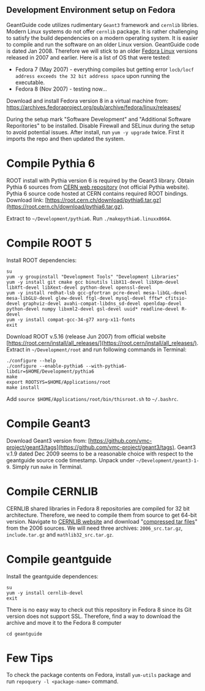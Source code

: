 Development Environment setup on Fedora
---------------------------------------

GeantGuide code utilizes rudimentary `Geant3` framework and `cernlib` libries. Modern Linux systems do not offer `cernlib` package. It is rather  challenging to satisfy the build dependencies on a modern operating system. It is easier to compile and run the software on an older Linux version. GeantGuide code is dated Jan 2008. Therefore we will stick to an older [Fedora Linux](https://en.wikipedia.org/wiki/Fedora_Linux_release_history) versions released in 2007 and earlier. Here is a list of OS that were tested:

* Fedora 7 (May 2007) - everything compiles but getting error `locb/locf address exceeds the 32 bit address space` upon running the executable.
* Fedora 8 (Nov 2007) - testing now...

Download and install Fedora version 8 in a virtual machine from:
https://archives.fedoraproject.org/pub/archive/fedora/linux/releases/

During the setup mark "Software Development" and "Additional Software Reporitories" to be installed. Disable Firewall and SELinux during the setup to avoid potential issues. After install, run `yum -y upgrade` twice. First it imports the repo and then updated the system.


Compile Pythia 6
================

ROOT install with Pythia version 6 is required by the Geant3 library. Obtain Pythia 6 sources from [CERN web repository](https://root.cern.ch/download/) (not official Pythia website). Pythia 6 source code hosted at CERN contains required ROOT bindings. Download link: [https://root.cern.ch/download/pythia6.tar.gz](https://root.cern.ch/download/pythia6.tar.gz).

Extract to `~/Development/pythia6`. Run `./makepythia6.linuxx8664`.


Compile ROOT 5
==============

Install ROOT dependencies:

```
su
yum -y groupinstall "Development Tools" "Development Libraries"
yum -y install git cmake gcc binutils libX11-devel libXpm-devel libXft-devel libXext-devel python-devel openssl-devel
yum -y install redhat-lsb gcc-gfortran pcre-devel mesa-libGL-devel mesa-libGLU-devel glew-devel ftgl-devel mysql-devel fftw* cfitsio-devel graphviz-devel avahi-compat-libdns_sd-devel openldap-devel python-devel numpy libxml2-devel gsl-devel uuid* readline-devel R-devel
yum -y install compat-gcc-34-g77 xorg-x11-fonts
exit
```

Download ROOT v.5.16 (release Jun 2007) from official website [https://root.cern/install/all_releases/](https://root.cern/install/all_releases/). Extract in `~/Development/root` and run following commands in Terminal:

```
./configure --help
./configure --enable-pythia6 --with-pythia6-libdir=$HOME/Development/pythia6
make
export ROOTSYS=$HOME/Applications/root
make install
```

Add `source $HOME/Applications/root/bin/thisroot.sh` to `~/.bashrc`.


Compile Geant3
==============

Download Geant3 version from: [https://github.com/vmc-project/geant3/tags](https://github.com/vmc-project/geant3/tags). Geant3 v.1.9 dated Dec 2009 seems to be a reasonable choice with respect to the geantguide source code timestamp. Unpack under `~/Development/geant3-1-9`. Simply run `make` in Terminal.

Compile CERNLIB
===============

CERNLIB shared libraries in Fedora 8 repositories are compiled for 32 bit architecture. Therefore, we need to compile them from source to get 64-bit version. Navigate to [CERNLIB website](https://cernlib.web.cern.ch/cernlib/) and download "[compressed tar files](https://cernlib.web.cern.ch/cernlib/download/2006_source/tar/)" from the 2006 sources. We will need three archives: `2006_src.tar.gz`, `include.tar.gz` and `mathlib32_src.tar.gz`.

Compile geantguide
==================

Install the geantguide dependences:

```
su
yum -y install cernlib-devel
exit
```

There is no easy way to check out this repository in Fedora 8 since its Git version does not support SSL. Therefore, find a way to download the archive and move it to the Fedora 8 computer

```
cd geantguide
```

Few Tips
==================

To check the package contents on Fedora, install `yum-utils` package and run `repoquery -l <package-name>` command.

